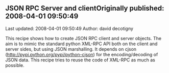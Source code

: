 ## JSON RPC Server and clientOriginally published: 2008-04-01 09:50:49 
Last updated: 2008-04-01 09:50:49 
Author: david decotigny 
 
This recipe shows how to create JSON RPC client and server objects. The aim is to mimic the standard python XML-RPC API both on the client and server sides, but using JSON marshalling. It depends on cjson (http://pypi.python.org/pypi/python-cjson) for the encoding/decoding of JSON data. This recipe tries to reuse the code of XML-RPC as much as possible.